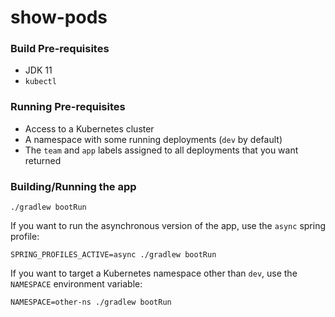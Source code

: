 # show-pods

### Build Pre-requisites

- JDK 11
- `kubectl`

### Running Pre-requisites

- Access to a Kubernetes cluster
- A namespace with some running deployments (`dev` by default)
- The `team` and `app` labels assigned to all deployments that you want returned

### Building/Running the app

```
./gradlew bootRun
```

If you want to run the asynchronous version of the app, use the `async` spring profile:

```
SPRING_PROFILES_ACTIVE=async ./gradlew bootRun
```

If you want to target a Kubernetes namespace other than `dev`, use the `NAMESPACE` environment variable:

```
NAMESPACE=other-ns ./gradlew bootRun
```
